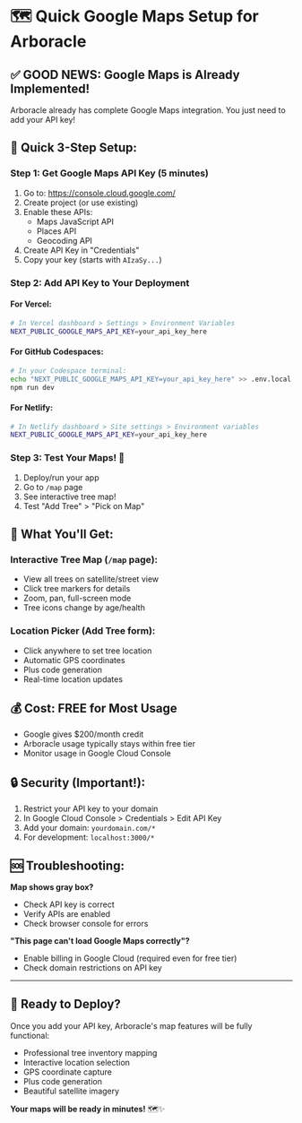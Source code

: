 # 🗺️ Quick Google Maps Setup for Arboracle

## ✅ GOOD NEWS: Google Maps is Already Implemented!

Arboracle already has complete Google Maps integration. You just need to add your API key!

## 🚀 Quick 3-Step Setup:

### Step 1: Get Google Maps API Key (5 minutes)
1. Go to: https://console.cloud.google.com/
2. Create project (or use existing)
3. Enable these APIs:
   - Maps JavaScript API
   - Places API  
   - Geocoding API
4. Create API Key in "Credentials"
5. Copy your key (starts with `AIzaSy...`)

### Step 2: Add API Key to Your Deployment

#### For Vercel:
```bash
# In Vercel dashboard > Settings > Environment Variables
NEXT_PUBLIC_GOOGLE_MAPS_API_KEY=your_api_key_here
```

#### For GitHub Codespaces:
```bash
# In your Codespace terminal:
echo "NEXT_PUBLIC_GOOGLE_MAPS_API_KEY=your_api_key_here" >> .env.local
npm run dev
```

#### For Netlify:
```bash
# In Netlify dashboard > Site settings > Environment variables
NEXT_PUBLIC_GOOGLE_MAPS_API_KEY=your_api_key_here
```

### Step 3: Test Your Maps! 🎉
1. Deploy/run your app
2. Go to `/map` page
3. See interactive tree map!
4. Test "Add Tree" > "Pick on Map"

## 🌟 What You'll Get:

### Interactive Tree Map (`/map` page):
- View all trees on satellite/street view
- Click tree markers for details
- Zoom, pan, full-screen mode
- Tree icons change by age/health

### Location Picker (Add Tree form):
- Click anywhere to set tree location
- Automatic GPS coordinates
- Plus code generation
- Real-time location updates

## 💰 Cost: FREE for Most Usage
- Google gives $200/month credit
- Arboracle usage typically stays within free tier
- Monitor usage in Google Cloud Console

## 🔒 Security (Important!):
1. Restrict your API key to your domain
2. In Google Cloud Console > Credentials > Edit API Key
3. Add your domain: `yourdomain.com/*`
4. For development: `localhost:3000/*`

## 🆘 Troubleshooting:

**Map shows gray box?**
- Check API key is correct
- Verify APIs are enabled
- Check browser console for errors

**"This page can't load Google Maps correctly"?**
- Enable billing in Google Cloud (required even for free tier)
- Check domain restrictions on API key

---

## 🎯 Ready to Deploy?

Once you add your API key, Arboracle's map features will be fully functional:
- Professional tree inventory mapping
- Interactive location selection
- GPS coordinate capture
- Plus code generation
- Beautiful satellite imagery

**Your maps will be ready in minutes!** 🗺️✨